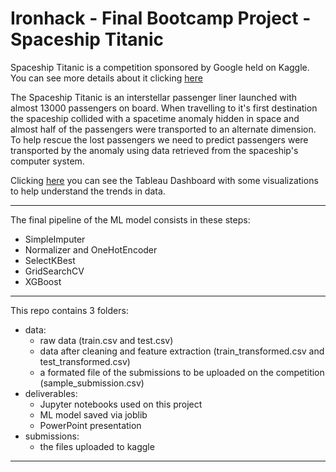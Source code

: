 # Ironhack - Final Bootcamp Project - Spaceship Titanic

Spaceship Titanic is a competition sponsored by Google held on Kaggle. You can see more details about it clicking [here](https://www.kaggle.com/competitions/spaceship-titanic/overview)

The Spaceship Titanic is an interstellar passenger liner launched with almost 13000 passengers on board. When travelling to it's first destination the spaceship collided with a spacetime anomaly hidden in space and almost half of the passengers were transported to an alternate dimension. To help rescue the lost passengers we need to predict passengers were transported by the anomaly using data retrieved from the spaceship's computer system.

Clicking [here](https://public.tableau.com/views/FinalBootcampProject-SpaceshipTitanic/Dashboard1?:language=en-US&:display_count=n&:origin=viz_share_link) you can see the Tableau Dashboard with some visualizations to help understand the trends in data.

-----------------

The final pipeline of the ML model consists in these steps:
 - SimpleImputer
 - Normalizer and OneHotEncoder
 - SelectKBest
 - GridSearchCV
 - XGBoost

-----------------

This repo contains 3 folders:
  - data:
    - raw data (train.csv and test.csv)
    - data after cleaning and feature extraction (train_transformed.csv and test_transformed.csv)
    - a formated file of the submissions to be uploaded on the competition (sample_submission.csv)
  - deliverables:
    - Jupyter notebooks used on this project
    - ML model saved via joblib
    - PowerPoint presentation
  - submissions:
    - the files uploaded to kaggle

------------------
